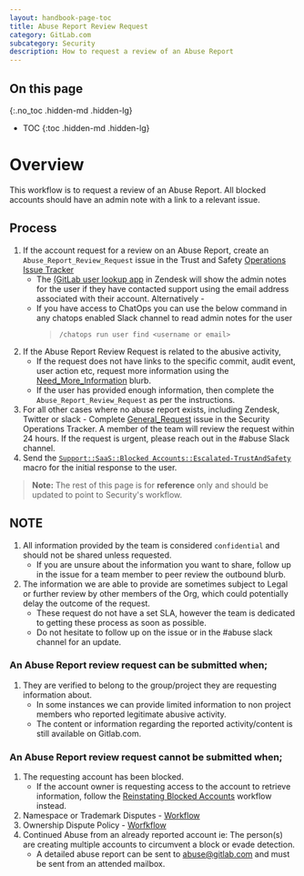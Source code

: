 ```yaml
---
layout: handbook-page-toc
title: Abuse Report Review Request
category: GitLab.com
subcategory: Security
description: How to request a review of an Abuse Report
---
```


## On this page
{:.no_toc .hidden-md .hidden-lg}

- TOC
{:toc .hidden-md .hidden-lg}

# Overview

This workflow is to request a review of an Abuse Report.  All blocked accounts should have an admin note with a link to a relevant issue.

## Process

1. If the account request for a review on an Abuse Report, create an `Abuse_Report_Review_Request` issue in the Trust and Safety [Operations Issue Tracker](/handbook/engineering/security/security-operations/trustandsafety/)
    - The [(GitLab user lookup app](/handbook/support/support-ops/documentation/zendesk_global_apps.html#gitlab-user-lookup) in Zendesk will show the admin notes for the user if they have contacted support using the email address associated with their account.  Alternatively - 
    - If you have access to ChatOps you can use the below command in any chatops enabled Slack channel to read admin notes for the user
        > `/chatops run user find <username or email>`
1. If the Abuse Report Review Request is related to the abusive activity, 
    * If the request does not have links to the specific commit, audit event, user action etc, request more information using the [Need_More_Information](https://gitlab.com/gitlab-com/gl-security/security-operations/trust-and-safety/operations/-/tree/master/Blurbs/Need_More_Information) blurb.
    - If the user has provided enough information, then complete the `Abuse_Report_Review_Request` as per the instructions. 
1. For all other cases where no abuse report exists, including Zendesk, Twitter or slack - Complete [General_Request](https://gitlab.com/gitlab-com/gl-security/security-operations/trust-and-safety/operations/-/issues) issue in the Security Operations Tracker. A member of the team will review the request within 24 hours. If the request is urgent, please reach out in the #abuse Slack channel.
1.  Send the [`Support::SaaS::Blocked Accounts::Escalated-TrustAndSafety`](https://gitlab.com/search?utf8=%E2%9C%93&group_id=2573624&project_id=17008590&scope=&search_code=true&snippets=false&repository_ref=master&nav_source=navbar&search=id%3A+360073013540) macro for the initial response to the user.

> **Note:** The rest of this page is for **reference** only and should be updated to point to Security's workflow.

## NOTE

1. All information provided by the team is considered `confidential` and should not be shared unless requested.
   * If you are unsure about the information you want to share, follow up in the issue for a team member to peer review the outbound blurb.
1. The information we are able to provide are sometimes subject to Legal or further review by other members of the Org, which could potentially delay the outcome of the request.
   * These request do not have a set SLA, however the team is dedicated to getting these process as soon as possible.  
   * Do not hesitate to follow up on the issue or in the #abuse slack channel for an update. 

### An Abuse Report review request can be submitted when;

1. They are verified to belong to the group/project they are requesting information about.
   * In some instances we can provide limited information to non project members who reported legitimate abusive activity.
   * The content or information regarding the reported activity/content is still available on Gitlab.com. 

### An Abuse Report review request **cannot** be submitted when;

1. The requesting account has been blocked.
   * If the account owner is requesting access to the account to retrieve information, follow the [Reinstating Blocked Accounts](https://about.gitlab.com/handbook/support/workflows/reinstating-blocked-accounts.html) workflow instead.
1. Namespace or Trademark Disputes - [Workflow](/handbook/support/#namespace--trademarks)
1. Ownership Dispute Policy - [Worfkflow](/handbook/support/#ownership-disputes)
1. Continued Abuse from an already reported account ie:  The person(s) are creating multiple accounts to circumvent a block or evade detection.
   * A detailed abuse report can be sent to abuse@gitlab.com and must be sent from an attended mailbox. 


